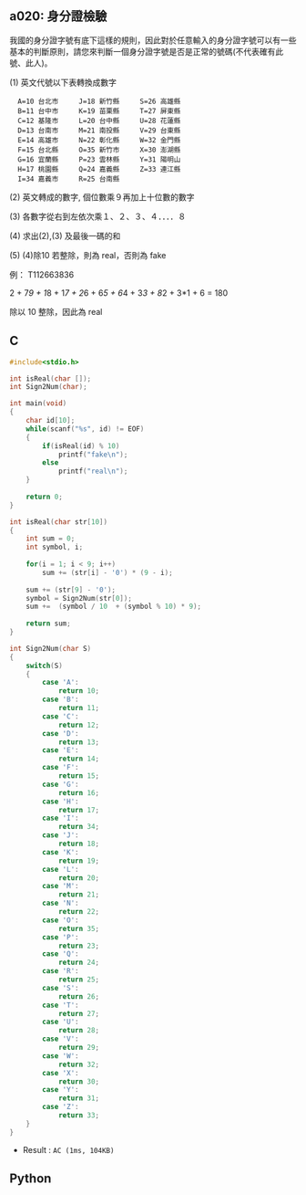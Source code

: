 ## a020: 身分證檢驗
我國的身分證字號有底下這樣的規則，因此對於任意輸入的身分證字號可以有一些基本的判斷原則，請您來判斷一個身分證字號是否是正常的號碼(不代表確有此號、此人)。

(1) 英文代號以下表轉換成數字

      A=10 台北市     J=18 新竹縣     S=26 高雄縣
      B=11 台中市     K=19 苗栗縣     T=27 屏東縣
      C=12 基隆市     L=20 台中縣     U=28 花蓮縣
      D=13 台南市     M=21 南投縣     V=29 台東縣
      E=14 高雄市     N=22 彰化縣     W=32 金門縣
      F=15 台北縣     O=35 新竹市     X=30 澎湖縣
      G=16 宜蘭縣     P=23 雲林縣     Y=31 陽明山
      H=17 桃園縣     Q=24 嘉義縣     Z=33 連江縣
      I=34 嘉義市     R=25 台南縣

  (2) 英文轉成的數字, 個位數乘９再加上十位數的數字

  (3) 各數字從右到左依次乘１、２、３、４．．．．８

  (4) 求出(2),(3) 及最後一碼的和

  (5) (4)除10 若整除，則為 real，否則為 fake

 例： T112663836

2 + 7*9 + 1*8 + 1*7 + 2*6 + 6*5 + 6*4 + 3*3 + 8*2 + 3*1 + 6 = 180

除以 10 整除，因此為 real 

## C
```C
#include<stdio.h>

int isReal(char []);
int Sign2Num(char);

int main(void)
{
	char id[10];
	while(scanf("%s", id) != EOF)
	{
		if(isReal(id) % 10)
			printf("fake\n");
		else
			printf("real\n");
	}
	
	return 0;
}

int isReal(char str[10])
{
	int sum = 0;
	int symbol, i;
	
	for(i = 1; i < 9; i++)
		sum += (str[i] - '0') * (9 - i);
	
	sum += (str[9] - '0');
	symbol = Sign2Num(str[0]);
	sum +=  (symbol / 10  + (symbol % 10) * 9);
	
	return sum;
}

int Sign2Num(char S)
{
	switch(S)
	{
		case 'A':
			return 10;
		case 'B':
			return 11;
		case 'C':
			return 12;
		case 'D':
			return 13;
		case 'E':
			return 14;
		case 'F':
			return 15;
		case 'G':
			return 16;
		case 'H':
			return 17;
		case 'I':
			return 34;
		case 'J':
			return 18;
		case 'K':
			return 19;
		case 'L':
			return 20;
		case 'M':
			return 21;
		case 'N':
			return 22;
		case 'O':
			return 35;
		case 'P':
			return 23;
		case 'Q':
			return 24;
		case 'R':
			return 25;
		case 'S':
			return 26;
		case 'T':
			return 27;
		case 'U':
			return 28;
		case 'V':
			return 29;
		case 'W':
			return 32;
		case 'X':
			return 30;
		case 'Y':
			return 31;
		case 'Z':
			return 33;
	}
}
```
 * Result : `AC (1ms, 104KB)`

## Python
